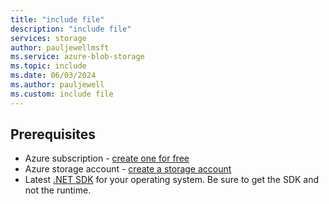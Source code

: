 ```yaml
---
title: "include file"
description: "include file"
services: storage
author: pauljewellmsft
ms.service: azure-blob-storage
ms.topic: include
ms.date: 06/03/2024
ms.author: pauljewell
ms.custom: include file
---
```


## Prerequisites

- Azure subscription - [create one for free](https://azure.microsoft.com/free/students/?cid=msft_learn)
- Azure storage account - [create a storage account](../../articles/storage/common/storage-account-create.md)
- Latest [.NET SDK](https://dotnet.microsoft.com/download/dotnet) for your operating system. Be sure to get the SDK and not the runtime.